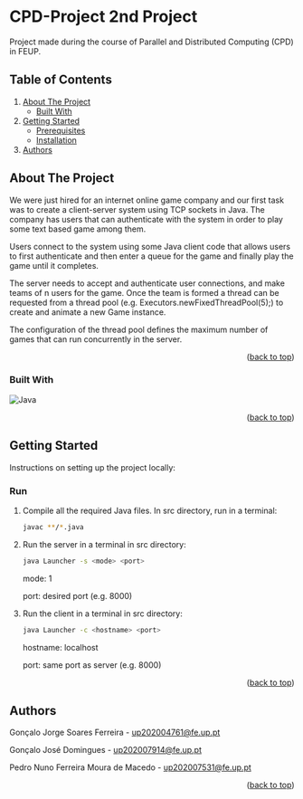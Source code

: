 <a name="readme-top"></a>


# CPD-Project 2nd Project
Project made during the course of Parallel and Distributed Computing (CPD) in FEUP.



<!-- TABLE OF CONTENTS -->
## Table of Contents
  <ol>
    <li>
      <a href="#about-the-project">About The Project</a>
      <ul>
        <li><a href="#built-with">Built With</a></li>
      </ul>
    </li>
    <li>
      <a href="#getting-started">Getting Started</a>
      <ul>
        <li><a href="#prerequisites">Prerequisites</a></li>
        <li><a href="#installation">Installation</a></li>
      </ul>
    </li>
    <li><a href="#authors">Authors</a></li>
  </ol>



<!-- ABOUT THE PROJECT -->
## About The Project

<!-- ![alt text](https://cdn.tutsplus.com/gamedev/uploads/2013/08/img1_server_client.png) -->

We were just hired for an internet online game company and our first task was to create a client-server system using TCP sockets in Java. The company has users that can authenticate with the system in order to play some text based game among them. 

Users connect to the system using some Java client code that allows users to first authenticate and then enter a queue for the game and finally play the game until it completes.

The server needs to accept and authenticate user connections, and make teams of n users for the game. Once the team is formed a thread can be requested from a thread pool (e.g. Executors.newFixedThreadPool(5);) to create and animate a new Game instance. 

The configuration of the thread pool defines the maximum number of games that can run concurrently in the server.

<p align="right">(<a href="#readme-top">back to top</a>)</p>



### Built With

<img src="https://img.shields.io/badge/Java-ED8B00?style=for-the-badge&logo=java&logoColor=white" alt="Java">

<p align="right">(<a href="#readme-top">back to top</a>)</p>



<!-- GETTING STARTED -->
## Getting Started

Instructions on setting up the project locally:

### Run

1. Compile all the required Java files. In src directory, run in a terminal:
    ```sh
   javac **/*.java
   ```
3. Run the server in a terminal in src directory:
   ```sh
   java Launcher -s <mode> <port>
   ```
   mode: 1
   
   port: desired port (e.g. 8000)
   
3. Run the client in a terminal in src directory: 
   ```sh
   java Launcher -c <hostname> <port>
   ```
   hostname: localhost
   
   port: same port as server (e.g. 8000)

<p align="right">(<a href="#readme-top">back to top</a>)</p>



<!-- CONTACT -->
## Authors

Gonçalo Jorge Soares Ferreira - up202004761@fe.up.pt

Gonçalo José Domingues - up202007914@fe.up.pt

Pedro Nuno Ferreira Moura de Macedo - up202007531@fe.up.pt

<p align="right">(<a href="#readme-top">back to top</a>)</p>
